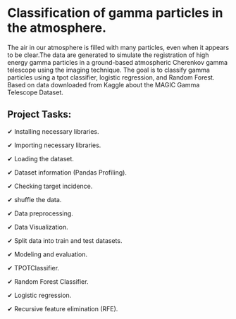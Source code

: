 # Classification of gamma particles in the atmosphere.

The air in our atmosphere is filled with many particles, even when it appears to be clear.The data are generated to simulate the registration of high energy gamma particles in a ground-based atmospheric Cherenkov gamma telescope using the imaging technique. The goal is to classify gamma particles using a tpot classifier, logistic regression, and Random Forest. Based on data downloaded from Kaggle about the MAGIC Gamma Telescope Dataset.

**Project Tasks:**
-------------------------------------------------------------------------------------------

✔ Installing necessary libraries.

✔ Importing necessary libraries.

✔ Loading the dataset.

✔ Dataset information (Pandas Profiling).

✔ Checking target incidence.

✔ shuffle the data.

✔ Data preprocessing.

✔ Data Visualization.

✔ Split data into train and test datasets.

✔ Modeling and evaluation.

✔ TPOTClassifier.

✔ Random Forest Classifier.

✔ Logistic regression.

✔ Recursive feature elimination (RFE).




